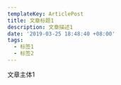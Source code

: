 ```yaml
---
templateKey: ArticlePost
title: 文章标题1
description: 文章描述1
date: '2019-03-25 18:48:40 +08:00'
tags:
  - 标签1
  - 标签2
---
```

文章主体1
